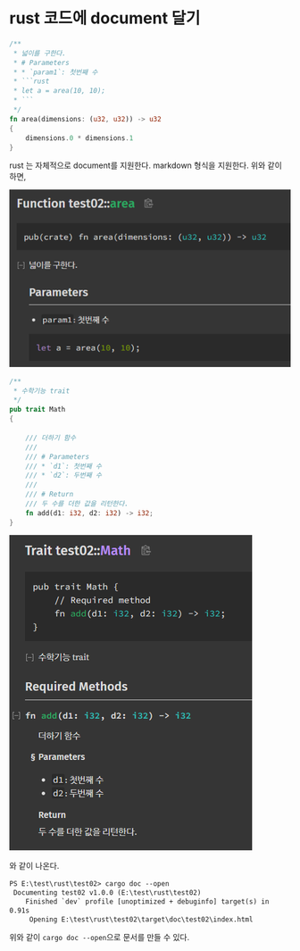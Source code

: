 # rust 코드에 document 달기

```rust
/**
 * 넓이를 구한다.
 * # Parameters
 * * `param1`: 첫번째 수
 * ```rust
 * let a = area(10, 10);
 * ```
 */
fn area(dimensions: (u32, u32)) -> u32
{
    dimensions.0 * dimensions.1
}
```

rust 는 자체적으로 document를 지원한다.
markdown 형식을 지원한다.
위와 같이 하면,

![](img/20241201152559.png)

```rust
/** 
 * 수학기능 trait
 */
pub trait Math 
{
    
    /// 더하기 함수
    /// 
    /// # Parameters
    /// * `d1`: 첫번째 수
    /// * `d2`: 두번째 수
    /// 
    /// # Return
    /// 두 수를 더한 값을 리턴한다.
    fn add(d1: i32, d2: i32) -> i32;
}
```

![](img/20241201152610.png)

와 같이 나온다. 

```shell
PS E:\test\rust\test02> cargo doc --open
 Documenting test02 v1.0.0 (E:\test\rust\test02)
    Finished `dev` profile [unoptimized + debuginfo] target(s) in 0.91s
     Opening E:\test\rust\test02\target\doc\test02\index.html
```

위와 같이 `cargo doc --open`으로 문서를 만들 수 있다.